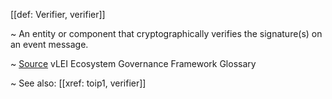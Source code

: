 [[def: Verifier, verifier]]

~ An entity or component that cryptographically verifies the signature(s) on an event message.

~ [Source](https://www.gleif.org/vlei/introducing-the-vlei-ecosystem-governance-framework/2023-12-15_vlei-egf-v2.0-glossary_v1.3_final.pdf) vLEI Ecosystem Governance Framework Glossary

~ See also: [[xref: toip1, verifier]]
